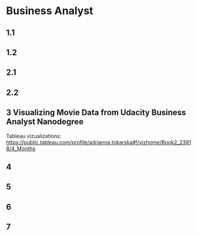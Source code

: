 # Business Analyst

## 1.1

## 1.2 
## 2.1
## 2.2

## 3 Visualizing Movie Data from Udacity Business Analyst Nanodegree 

Tableau vizualizations: 
https://public.tableau.com/profile/adrianna.tokarska#!/vizhome/Book2_23918/4_Months

## 4
## 5
## 6
## 7
